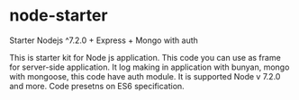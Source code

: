 # node-starter
Starter Nodejs ^7.2.0 + Express + Mongo with auth

This is starter kit for Node js application. This code you can use as frame for server-side application. It log making in application with bunyan, mongo with mongoose, this code have auth module.
It is supported Node v 7.2.0 and more. Code presetns on ES6 specification.

